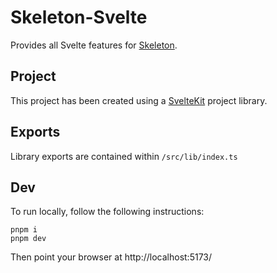 # Skeleton-Svelte

Provides all Svelte features for [Skeleton](https://skeleton.dev/).

## Project

This project has been created using a [SvelteKit](https://kit.svelte.dev/) project library.

## Exports

Library exports are contained within `/src/lib/index.ts`

## Dev

To run locally, follow the following instructions:

```
pnpm i
pnpm dev
```

Then point your browser at http://localhost:5173/

